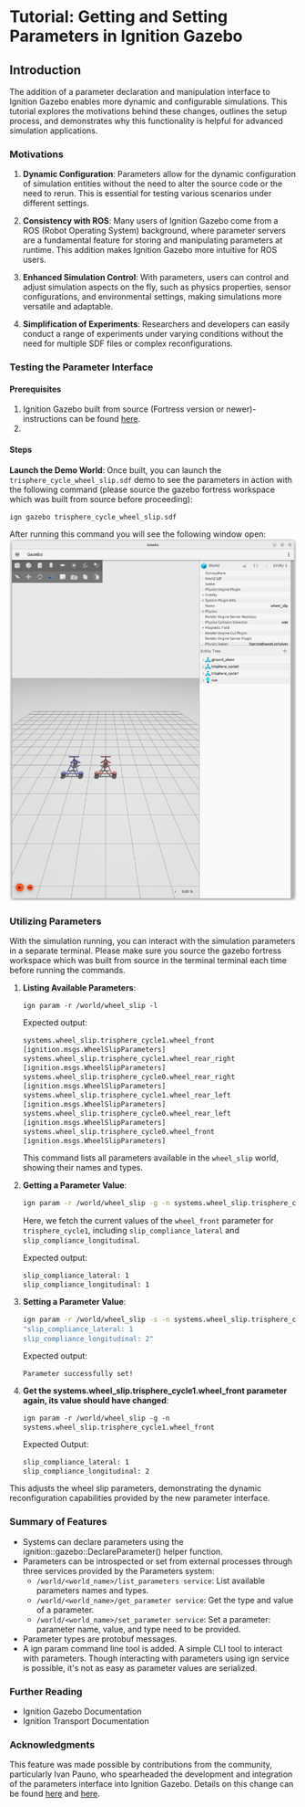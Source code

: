 # Tutorial: Getting and Setting Parameters in Ignition Gazebo

## Introduction

The addition of a parameter declaration and manipulation interface to Ignition Gazebo enables more dynamic and configurable simulations. This tutorial explores the motivations behind these changes, outlines the setup process, and demonstrates why this functionality is helpful for advanced simulation applications.

### Motivations

1. **Dynamic Configuration**: Parameters allow for the dynamic configuration of simulation entities without the need to alter the source code or the need to rerun. This is essential for testing various scenarios under different settings.

2. **Consistency with ROS**: Many users of Ignition Gazebo come from a ROS (Robot Operating System) background, where parameter servers are a fundamental feature for storing and manipulating parameters at runtime. This addition makes Ignition Gazebo more intuitive for ROS users.

3. **Enhanced Simulation Control**: With parameters, users can control and adjust simulation aspects on the fly, such as physics properties, sensor configurations, and environmental settings, making simulations more versatile and adaptable.

4. **Simplification of Experiments**: Researchers and developers can easily conduct a range of experiments under varying conditions without the need for multiple SDF files or complex reconfigurations.

### Testing the Parameter Interface

#### Prerequisites

1. Ignition Gazebo built from source (Fortress version or newer)- instructions can be found [here](https://gazebosim.org/docs/fortress/install_ubuntu_src). 
2. 


#### Steps

**Launch the Demo World**: Once built, you can launch the `trisphere_cycle_wheel_slip.sdf` demo to see the parameters in action with the following command (please source the gazebo fortress workspace which was built from source before proceeding):

   ```
   ign gazebo trisphere_cycle_wheel_slip.sdf
   ```

After running this command you will see the following window open:
![Tricycle Demo](tricycle.png)

### Utilizing Parameters

With the simulation running, you can interact with the simulation parameters in a separate terminal. Please make sure you source the gazebo fortress workspace which was built from source in the terminal terminal each time before running the commands.

1. **Listing Available Parameters**:

   ```
   ign param -r /world/wheel_slip -l
   ```

   Expected output:

   ```
   systems.wheel_slip.trisphere_cycle1.wheel_front [ignition.msgs.WheelSlipParameters]
   systems.wheel_slip.trisphere_cycle1.wheel_rear_right [ignition.msgs.WheelSlipParameters]
   systems.wheel_slip.trisphere_cycle0.wheel_rear_right [ignition.msgs.WheelSlipParameters]
   systems.wheel_slip.trisphere_cycle1.wheel_rear_left [ignition.msgs.WheelSlipParameters]
   systems.wheel_slip.trisphere_cycle0.wheel_rear_left [ignition.msgs.WheelSlipParameters]
   systems.wheel_slip.trisphere_cycle0.wheel_front [ignition.msgs.WheelSlipParameters]

   ```

   This command lists all parameters available in the `wheel_slip` world, showing their names and types.

2. **Getting a Parameter Value**:

   ```sh
   ign param -r /world/wheel_slip -g -n systems.wheel_slip.trisphere_cycle1.wheel_front
   ```

   Here, we fetch the current values of the `wheel_front` parameter for `trisphere_cycle1`, including `slip_compliance_lateral` and `slip_compliance_longitudinal`.

   Expected output:

   ```
   slip_compliance_lateral: 1
   slip_compliance_longitudinal: 1
   ```

3. **Setting a Parameter Value**:

   ```sh
   ign param -r /world/wheel_slip -s -n systems.wheel_slip.trisphere_cycle1.wheel_front -t ign_msgs.WheelSlipParameters -m
   "slip_compliance_lateral: 1
   slip_compliance_longitudinal: 2"
   ```

   Expected output:

   ```
   Parameter successfully set!
   ```

4. **Get the systems.wheel_slip.trisphere_cycle1.wheel_front parameter again, its value should have changed**:

   ```
   ign param -r /world/wheel_slip -g -n systems.wheel_slip.trisphere_cycle1.wheel_front
   ```

   Expected Output:

   ```
   slip_compliance_lateral: 1
   slip_compliance_longitudinal: 2
   ```

This adjusts the wheel slip parameters, demonstrating the dynamic reconfiguration capabilities provided by the new parameter interface.

### Summary of Features

- Systems can declare parameters using the ignition::gazebo::DeclareParameter() helper function.
- Parameters can be introspected or set from external processes through three services provided by the Parameters system:
  - ```/world/<world_name>/list_parameters service```: List available parameters names and types.
  - ```/world/<world_name>/get_parameter service```: Get the type and value of a parameter.
  - ```/world/<world_name>/set_parameter service```: Set a parameter: parameter name, value, and type need to be provided.
- Parameter types are protobuf messages.
- A ign param command line tool is added. A simple CLI tool to interact with parameters. Though interacting with parameters using ign service is possible, it's not as easy as parameter values are serialized.

### Further Reading

- Ignition Gazebo Documentation
- Ignition Transport Documentation

### Acknowledgments

This feature was made possible by contributions from the community, particularly Ivan Pauno, who spearheaded the development and integration of the parameters interface into Ignition Gazebo. Details on this change can be found [here](https://github.com/gazebosim/gz-sim/pull/1431) and [here](https://github.com/gazebosim/gz-transport/pull/305).
